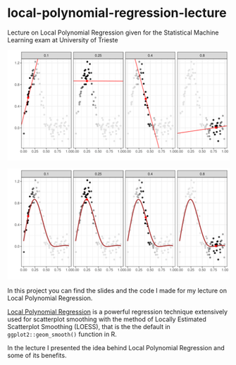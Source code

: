 # local-polynomial-regression-lecture
Lecture on Local Polynomial Regression given for the Statistical Machine Learning exam at University of Trieste

![header1](img/LoessExplanation_1-1.png)

![header2](img/LoessExplanation_2-1.png)

In this project you can find the slides and the code I made for my lecture on Local Polynomial Regression.

[Local Polynomial Regression](https://en.wikipedia.org/wiki/Local_regression) is a powerful regression technique extensively used for scatterplot smoothing with the method of Locally Estimated Scatterplot Smoothing (LOESS), that is the the default in `ggplot2::geom_smooth()` function in R.

In the lecture I presented the idea behind Local Polynomial Regression and some of its benefits.

